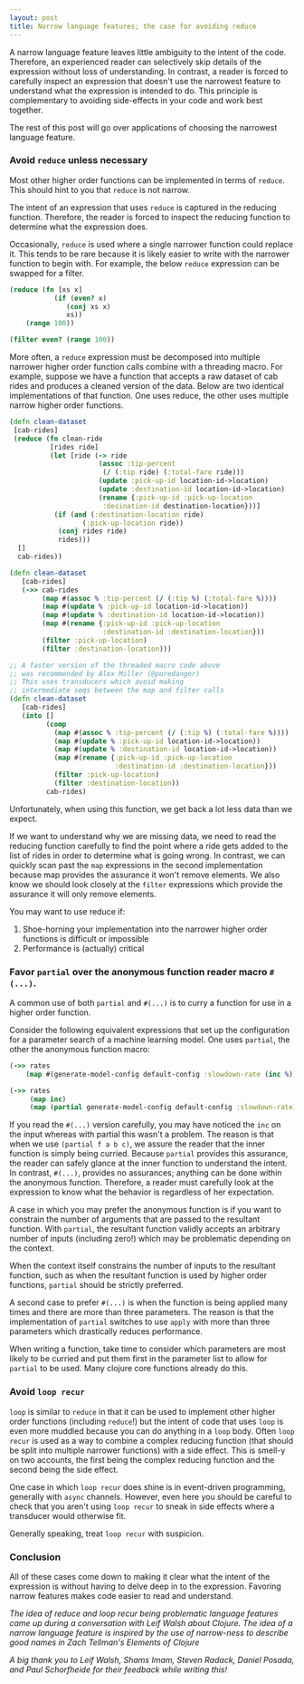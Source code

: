 ```yaml
---
layout: post
title: Narrow language features; the case for avoiding reduce
---
```


A narrow language feature leaves little ambiguity to the intent of the code. Therefore, an experienced reader can selectively skip details of the expression without loss of understanding. In contrast, a reader is forced to carefully inspect an expression that doesn't use the narrowest feature to understand what the expression is intended to do. This principle is complementary to avoiding side-effects in your code and work best together.

The rest of this post will go over applications of choosing the narrowest language feature.

### Avoid `reduce` unless necessary

Most other higher order functions can be implemented in terms of `reduce`. This should hint to you that `reduce` is not narrow. 

The intent of an expression that uses `reduce` is captured in the reducing function. Therefore, the reader is forced to inspect the reducing function to determine what the expression does. 

Occasionally, `reduce` is used where a single narrower function could replace it. This tends to be rare because it is likely easier to write with the narrower function to begin with. For example, the below `reduce` expression can be swapped for a filter.

```Clojure
(reduce (fn [xs x] 
           (if (even? x)
              (conj xs x)
              xs))
    (range 100))

(filter even? (range 100))
```

More often, a `reduce` expression must be decomposed into multiple narrower higher order function calls combine with a threading macro. 
For example, suppose we have a function that accepts a raw dataset of cab rides and produces a cleaned version of the data. Below are two identical implementations of that function. One uses reduce, the other uses multiple narrow higher order functions. 

```Clojure
(defn clean-dataset
 [cab-rides]
 (reduce (fn clean-ride
          [rides ride]
          (let [ride (-> ride
                      (assoc :tip-percent 
                       (/ (:tip ride) (:total-fare ride)))
                      (update :pick-up-id location-id->location)
                      (update :destination-id location-id->location)
                      (rename {:pick-up-id :pick-up-location
                       :desination-id destination-location}))]
           (if (and (:destination-location ride)
                  (:pick-up-location ride))
            (conj rides ride)
            rides)))
  []
  cab-rides))

(defn clean-dataset
   [cab-rides]
   (->> cab-rides
        (map #(assoc % :tip-percent (/ (:tip %) (:total-fare %))))
        (map #(update % :pick-up-id location-id->location))
        (map #(update % :destination-id location-id->location))
        (map #(rename {:pick-up-id :pick-up-location
                       :destination-id :destination-location}))
        (filter :pick-up-location)
        (filter :destination-location))) 

;; A faster version of the threaded macro code above 
;; was recommended by Alex Miller (@puredanger)
;; This uses transducers which avoid making 
;; intermediate seqs between the map and filter calls
(defn clean-dataset
   [cab-rides]
   (into [] 
         (comp 
           (map #(assoc % :tip-percent (/ (:tip %) (:total-fare %))))
           (map #(update % :pick-up-id location-id->location))
           (map #(update % :destination-id location-id->location))
           (map #(rename {:pick-up-id :pick-up-location
                          :destination-id :destination-location}))
           (filter :pick-up-location)
           (filter :destination-location))
         cab-rides)
```

Unfortunately, when using this function,  we get back a lot less data than we expect. 

If we want to understand why we are missing data, we need to read the reducing function carefully to find the point where a ride gets added to the list of rides in order to determine what is going wrong. In contrast, we can quickly scan past the `map` expressions in the second implementation because map provides the assurance it won't remove elements. We also know we should look closely at the `filter` expressions which provide the assurance it will only remove elements.  

You may want to use reduce if:
1. Shoe-horning your implementation into the narrower higher order functions is difficult or impossible
2. Performance is (actually) critical

### Favor `partial` over the anonymous function reader macro `#(...)`. 

A common use of both `partial` and `#(...)` is to curry a function for use in a higher order function. 

Consider the following equivalent expressions that set up the configuration for a parameter search of a machine learning model. One uses `partial`, the other the anonymous function macro:

```Clojure
(->> rates
    (map #(generate-model-config default-config :slowdown-rate (inc %))))

(->> rates
     (map inc)
     (map (partial generate-model-config default-config :slowdown-rate)))
```

If you read the `#(...)` version carefully, you may have noticed the `inc` on the input whereas with partial this wasn't a problem. The reason is that when we use `(partial f a b c)`, we assure the reader that the inner function is simply being curried. Because `partial` provides this assurance, the reader can safely glance at the inner function to understand the intent. In contrast, `#(...)`, provides no assurances; anything can be done within the anonymous function. Therefore, a reader must carefully look at the expression to know what the behavior is regardless of her expectation. 

A case in which you may prefer the anonymous function is if you want to constrain the number of arguments that are passed to the resultant function. With `partial`, the resultant function validly accepts an arbitrary number of inputs (including zero!) which may be problematic depending on the context. 

When the context itself constrains the number of inputs to the resultant function, such as when the resultant function is used by higher order functions, `partial` should be strictly preferred. 

A second case to prefer `#(...)` is when the function is being applied many times and there are more than three parameters. The reason is that the implementation of `partial` switches to use `apply` with more than three parameters which drastically reduces performance.

When writing a function, take time to consider which parameters are most likely to be curried and put them first in the parameter list to allow for `partial` to be used. Many clojure core functions already do this. 


### Avoid `loop recur`

`loop` is similar to `reduce` in that it can be used to implement other higher order functions (including `reduce`!) but the intent of code that uses `loop` is even more muddled because you can do anything in a `loop` body. Often `loop recur` is used as a way to combine a complex reducing function (that should be split into multiple narrower functions) with a side effect. This is smell-y on two accounts, the first being the complex reducing function and the second being the side effect. 

One case in which `loop recur` does shine is in event-driven programming, generally with `async` channels. However, even here you should be careful to check that you aren't using `loop recur` to sneak in side effects where a transducer would otherwise fit.

Generally speaking, treat `loop recur` with suspicion.

### Conclusion

All of these cases come down to making it clear what the intent of the expression is without having to delve deep in to the expression. Favoring narrow features makes code easier to read and understand.

*The idea of reduce and loop recur being problematic language features came up during a conversation with Leif Walsh about Clojure. The idea of a narrow language feature is inspired by the use of narrow-ness to describe good names in Zach Tellman's Elements of Clojure*

*A big thank you to Leif Walsh, Shams Imam, Steven Radack, Daniel Posada, and Paul Schorfheide for their feedback while writing this!*

